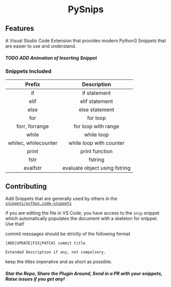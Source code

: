 <center><h1>PySnips</h1></center>

## Features

A Visual Studio Code Extension that provides modern Python3 Snippets that are easier to use and understand.

##### TODO ADD Animation of Inserting Snippet

### Snippets Included

<center>

|        Prefix        |          Description          |
| :------------------: | :---------------------------: |
|          if          |         if statement          |
|         elif         |        elif statement         |
|         else         |        else statement         |
|         for          |           for loop            |
|    forr, forrange    |      for loop with range      |
|        while         |          while loop           |
| whilec, whilecounter |    while loop with counter    |
|        print         |        print function         |
|         fstr         |            fstring            |
|       evalfstr       | evaluate object using fstring |

</center>

## Contributing

Add Snippets that are generally used by others in the [`snippets/python.code-snippets`](/snippets/python.code-snippets)

if you are editing the file in VS Code, you have access to the `snip` snippet which automatically populates the document with a skeleton for snippet. Use that!

commit messages should be strictly of the following format

```
[ADD|UPDATE|FIX|PATCH] commit title

Extended Description if any, not compulsory.
```

keep the titles imperative and as short as possible.

##### Star the Repo, Share the Plugin Around, Send in a PR with your snippets, Raise issues if you get any!
